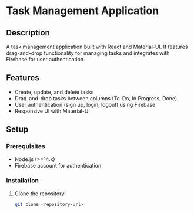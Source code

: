 # Task Management Application

## Description
A task management application built with React and Material-UI. It features drag-and-drop functionality for managing tasks and integrates with Firebase for user authentication.

## Features
- Create, update, and delete tasks
- Drag-and-drop tasks between columns (To-Do, In Progress, Done)
- User authentication (sign up, login, logout) using Firebase
- Responsive UI with Material-UI

## Setup

### Prerequisites
- Node.js (>=14.x)
- Firebase account for authentication

### Installation
1. Clone the repository:
   ```bash
   git clone <repository-url>

